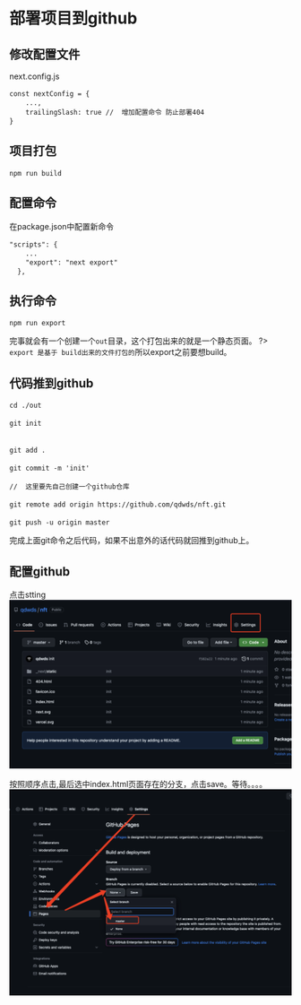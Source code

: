 # 部署项目到github

## 修改配置文件
next.config.js
```
const nextConfig = {
    ...,
    trailingSlash: true //  增加配置命令 防止部署404
}

```
## 项目打包

```
npm run build 
```

## 配置命令
在package.json中配置新命令
```
"scripts": {
    ...
    "export": "next export"
  },
```
## 执行命令
```
npm run export 
```
完事就会有一个创建一个`out`目录，这个打包出来的就是一个静态页面。
?> `export 是基于 build出来的文件打包的`所以export之前要想build。

## 代码推到github

```
cd ./out

git init 


git add .

git commit -m 'init'

//  这里要先自己创建一个github仓库

git remote add origin https://github.com/qdwds/nft.git

git push -u origin master
```
完成上面git命令之后代码，如果不出意外的话代码就回推到github上。

## 配置github
点击stting
![github](../../img/arrange/7.png)

按照顺序点击,最后选中index.html页面存在的分支，点击save。等待。。。。
![page](../../img/arrange/8.png)